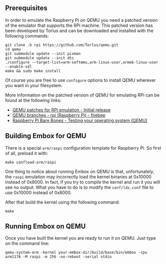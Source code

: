 ## Prerequisites
In order to emulate the Raspberry Pi on QEMU you need a patched version of the emulator that supports the RPi machine. This patched version has been developed by Torlus and can be downloaded and installed with the following commands:

    git clone -b rpi https://github.com/Torlus/qemu.git
    cd qemu
    git submodule update --init pixman
    git submodule update --init dtc
    ./configure --target-list=arm-softmmu,arm-linux-user,armeb-linux-user --enable-sdl
    make && sudo make install

Of course you are free to use `configure` options to install QEMU wherever you want in your filesystem.

More information on the patched version of QEMU for emulating RPi can be found at the following links:
* [QEMU patches for RPi emulation - Initial release](https://www.raspberrypi.org/forums/viewtopic.php?t=26561&p=725758)
* [QEMU branches - rpi (Raspberry Pi) - firebee](https://github.com/Torlus/qemu/tree/rpi)
* [Raspberry Pi Bare Bones - Testing your operating system (QEMU)](http://wiki.osdev.org/Raspberry_Pi_Bare_Bones#Testing_your_operating_system_.28QEMU.29)

## Building Embox for QEMU
There is a special `arm/raspi` configuration template for Raspberry Pi. So first of all, preload it with:

    make confload-arm/raspi

One thing to notice about running Embox on QEMU is that, unfortunately, the `raspi` emulation may incorrectly load the kernel binaries at 0x10000 instead of 0x8000. In fact, if you try to compile the kernel and run it you will see no output. What you have to do is to modify the `conf/lds.conf` file to use 0x10000 instead of 0x8000.

After that build the kernel using the following command:

    make

## Running Embox on QEMU
Once you have built the kernel you are ready to run it on QEMU. Just type on the command line:

    qemu-system-arm -kernel your-embox-dir/build/base/bin/embox -cpu arm1176 -M raspi -m 256 -no-reboot -serial stdio